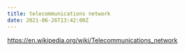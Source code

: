 ```yaml
---
title: telecommunications network
date: 2021-06-26T13:42:00Z
---
```


https://en.wikipedia.org/wiki/Telecommunications_network
